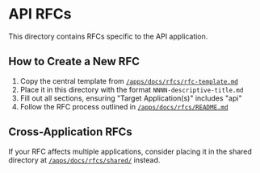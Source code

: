 # API RFCs

This directory contains RFCs specific to the API application.

## How to Create a New RFC

1. Copy the central template from [`/apps/docs/rfcs/rfc-template.md`](../../docs/rfcs/rfc-template.md)
2. Place it in this directory with the format `NNNN-descriptive-title.md`
3. Fill out all sections, ensuring "Target Application(s)" includes "api"
4. Follow the RFC process outlined in [`/apps/docs/rfcs/README.md`](../../docs/rfcs/README.md)

## Cross-Application RFCs

If your RFC affects multiple applications, consider placing it in the shared directory at [`/apps/docs/rfcs/shared/`](../../docs/rfcs/shared/) instead.

